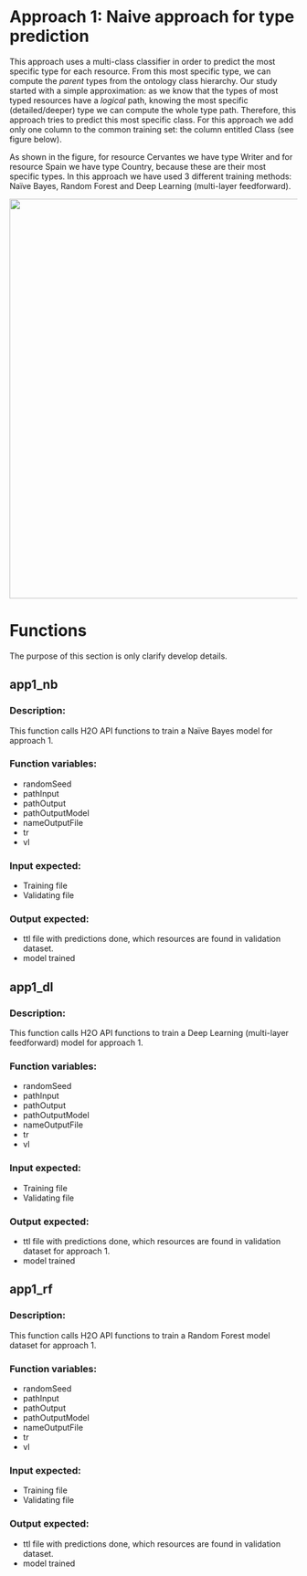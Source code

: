 # Approach 1: Naive approach for type prediction
This approach uses a multi-class classifier in order to predict the most specific
type for each resource. From this most specific type, we can compute the *parent*
types from the ontology class hierarchy.
Our study started with a simple approximation: as we know that the types of most typed resources have a
*logical* path, knowing the most specific (detailed/deeper) type we can compute
the whole type path. Therefore, this approach tries to predict this most specific
class. For this approach we add only one column to the
common training set: the column entitled Class (see figure below). 

As shown in the figure, for resource Cervantes we have type Writer and for resource Spain we have type Country, because
these are their most specific types.
In this approach we have used 3 different training methods: Naïve Bayes, Random Forest and Deep Learning (multi-layer feedforward).

<img src="http://es-ta.linkeddata.es/app1training_v2.png" width="700">

# Functions
The purpose of this section is only clarify develop details.

## app1_nb 
### Description:
This function calls H2O API functions to train a Naïve Bayes model for approach 1.
### Function variables:
* randomSeed
* pathInput
* pathOutput
* pathOutputModel
* nameOutputFile
* tr
* vl
### Input expected:
* Training file
* Validating file
### Output expected:
* ttl file with predictions done, which resources are found in validation dataset.
* model trained

## app1_dl 
### Description:
This function calls H2O API functions to train a Deep Learning (multi-layer feedforward) model for approach 1.
### Function variables:
* randomSeed
* pathInput
* pathOutput
* pathOutputModel
* nameOutputFile
* tr
* vl
### Input expected:
* Training file
* Validating file
### Output expected:
* ttl file with predictions done, which resources are found in validation dataset for approach 1.
* model trained

## app1_rf 
### Description:
This function calls H2O API functions to train a Random Forest model dataset for approach 1.
### Function variables:
* randomSeed
* pathInput
* pathOutput
* pathOutputModel
* nameOutputFile
* tr
* vl
### Input expected:
* Training file
* Validating file
### Output expected:
* ttl file with predictions done, which resources are found in validation dataset.
* model trained

